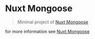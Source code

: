 # Nuxt Mongoose

> Minimal project of [Nuxt Mongoose](https://github.com/arashsheyda/nuxt-mongoose)

for more information see [Nuxt Mongoose](https://nuxt-mongoose.nuxt.space)
